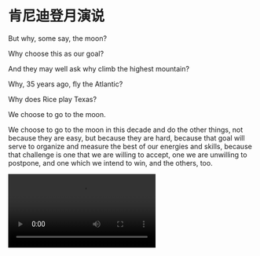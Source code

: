 # 肯尼迪登月演说

But why, some say, the moon? 

Why choose this as our goal? 

And they may well ask why climb the highest mountain? 

Why, 35 years ago, fly the Atlantic? 

Why does Rice play Texas?

We choose to go to the moon. 

We choose to go to the moon in this decade and do the other things, not because they are easy, but because they are hard, because that goal will serve to organize and measure the best of our energies and skills, because that challenge is one that we are willing to accept, one we are unwilling to postpone, and one which we intend to win, and the others, too.

<style>
.md-typeset video {
  max-width: 100%;
}
</style>

<video controls>
      <source id="mp4" src="https://d1.xf-yun.cn/file/3hyhhyhhyh/%E4%BA%BA%E7%B1%BB%E7%99%BB%E6%9C%8850%E5%B9%B4%E3%80%90%E5%AD%97%E5%B9%95%E7%89%88%E3%80%91%E8%82%AF%E5%B0%BC%E8%BF%AA%E7%99%BB%E6%9C%88%E6%BC%94%E8%AE%B2%E2%80%9C%E6%88%91%E4%BB%AC%E9%80%89%E6%8B%A9%E7%99%BB%E6%9C%88+We+Choose+to+Go+to+the+Moon%E2%80%9D.mp4" type="video/mp4">
</video>
